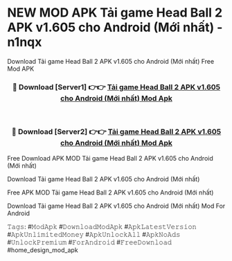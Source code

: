 # NEW MOD APK Tải game Head Ball 2 APK v1.605 cho Android (Mới nhất) - n1nqx
Download Tải game Head Ball 2 APK v1.605 cho Android (Mới nhất) Free Mod APK

<div align="center">
<h3>🔴 Download [Server1] 👉👉 <a href="https://apk-comot.site?title=Tải_game_Head_Ball_2_APK_v1.605_cho_Android_(Mới_nhất)">Tải game Head Ball 2 APK v1.605 cho Android (Mới nhất) Mod Apk</a></h3><br>

<h3>🔴 Download [Server2] 👉👉 <a href="https://apk-comot.site?title=Tải_game_Head_Ball_2_APK_v1.605_cho_Android_(Mới_nhất)">Tải game Head Ball 2 APK v1.605 cho Android (Mới nhất) Mod Apk</a></h3>
</div>


Free Download APK MOD Tải game Head Ball 2 APK v1.605 cho Android (Mới nhất)

Download Tải game Head Ball 2 APK v1.605 cho Android (Mới nhất) 

Free APK MOD Tải game Head Ball 2 APK v1.605 cho Android (Mới nhất) 

Download Tải game Head Ball 2 APK v1.605 cho Android (Mới nhất) Mod For Android

𝚃𝚊𝚐𝚜: #𝙼𝚘𝚍𝙰𝚙𝚔 #𝙳𝚘𝚠𝚗𝚕𝚘𝚊𝚍𝙼𝚘𝚍𝙰𝚙𝚔 #𝙰𝚙𝚔𝙻𝚊𝚝𝚎𝚜𝚝𝚅𝚎𝚛𝚜𝚒𝚘𝚗 #𝙰𝚙𝚔𝚄𝚗𝚕𝚒𝚖𝚒𝚝𝚎𝚍𝙼𝚘𝚗𝚎𝚢 #𝙰𝚙𝚔𝚄𝚗𝚕𝚘𝚌𝚔𝙰𝚕𝚕 #𝙰𝚙𝚔𝙽𝚘𝙰𝚍𝚜 #𝚄𝚗𝚕𝚘𝚌𝚔𝙿𝚛𝚎𝚖𝚒𝚞𝚖 #𝙵𝚘𝚛𝙰𝚗𝚍𝚛𝚘𝚒𝚍 #𝙵𝚛𝚎𝚎𝙳𝚘𝚠𝚗𝚕𝚘𝚊𝚍 #home_design_mod_apk